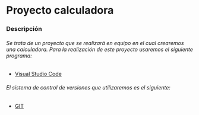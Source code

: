 # Proyecto calculadora
### Descripción
###### Se trata de un proyecto que se realizará en equipo en el cual crearemos una calculadora. Para la realización de este proyecto usaremos el siguiente programa:
* [Visual Studio Code](https://code.visualstudio.com/)
###### El _sistema de control de versiones_ que utilizaremos es el siguiente:
* [GIT](https://git-scm.com/book/es/v2/Inicio---Sobre-el-Control-de-Versiones-Acerca-del-Control-de-Versiones)
